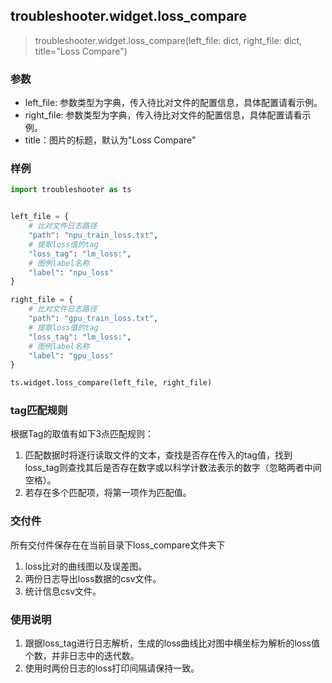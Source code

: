 ## troubleshooter.widget.loss_compare
>
> troubleshooter.widget.loss_compare(left_file: dict, right_file: dict, title="Loss Compare")

### 参数

- left_file: 参数类型为字典，传入待比对文件的配置信息，具体配置请看示例。
- right_file: 参数类型为字典，传入待比对文件的配置信息，具体配置请看示例。
- title：图片的标题，默认为"Loss Compare"

### 样例

```python
import troubleshooter as ts


left_file = {
    # 比对文件日志路径
    "path": "npu_train_loss.txt",
    # 提取loss值的tag
    "loss_tag": "lm_loss:",
    # 图例label名称
    "label": "npu_loss"
}

right_file = {
    # 比对文件日志路径
    "path": "gpu_train_loss.txt",
    # 提取loss值的tag
    "loss_tag": "lm_loss:",
    # 图例label名称
    "label": "gpu_loss"
}

ts.widget.loss_compare(left_file, right_file)
```

### tag匹配规则
根据Tag的取值有如下3点匹配规则：

1. 匹配数据时将逐行读取文件的文本，查找是否存在传入的tag值，找到loss_tag则查找其后是否存在数字或以科学计数法表示的数字（忽略两者中间空格）。
2. 若存在多个匹配项，将第一项作为匹配值。


### 交付件
所有交付件保存在在当前目录下loss_compare文件夹下

1. loss比对的曲线图以及误差图。
2. 两份日志导出loss数据的csv文件。
3. 统计信息csv文件。

### 使用说明
1. 跟据loss_tag进行日志解析，生成的loss曲线比对图中横坐标为解析的loss值个数，并非日志中的迭代数。
2. 使用时两份日志的loss打印间隔请保持一致。
